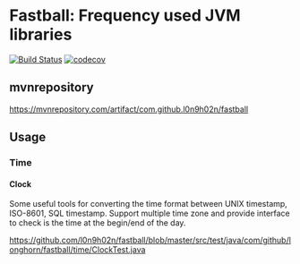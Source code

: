 # Fastball: Frequency used JVM libraries

[![Build Status](https://travis-ci.org/l0n9h02n/fastball.svg?branch=master)](https://travis-ci.org/l0n9h02n/fastball) [![codecov](https://codecov.io/gh/l0n9h02n/fastball/branch/master/graph/badge.svg)](https://codecov.io/gh/l0n9h02n/fastball)

## mvnrepository
https://mvnrepository.com/artifact/com.github.l0n9h02n/fastball

## Usage
### Time
#### Clock
Some useful tools for converting the time format between UNIX timestamp, ISO-8601, SQL timestamp.
Support multiple time zone and provide interface to check is the time at the begin/end of the day.

https://github.com/l0n9h02n/fastball/blob/master/src/test/java/com/github/longhorn/fastball/time/ClockTest.java
